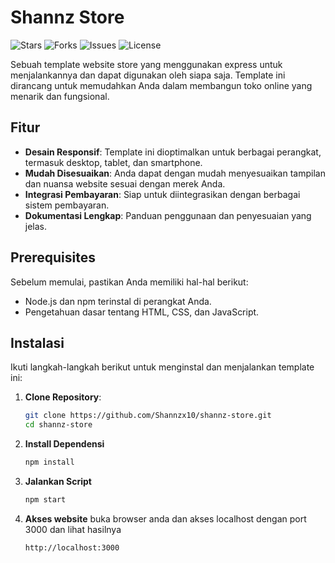 # Shannz Store

![Stars](https://img.shields.io/github/stars/Shannzx10/shannz-store?style=social) ![Forks](https://img.shields.io/github/forks/Shannzx10/shannz-store?style=social) ![Issues](https://img.shields.io/github/issues/Shannzx10/shannz-store) ![License](https://img.shields.io/badge/license-MIT-blue)

Sebuah template website store yang menggunakan express untuk menjalankannya dan dapat digunakan oleh siapa saja. Template ini dirancang untuk memudahkan Anda dalam membangun toko online yang menarik dan fungsional.

## Fitur

- **Desain Responsif**: Template ini dioptimalkan untuk berbagai perangkat, termasuk desktop, tablet, dan smartphone.
- **Mudah Disesuaikan**: Anda dapat dengan mudah menyesuaikan tampilan dan nuansa website sesuai dengan merek Anda.
- **Integrasi Pembayaran**: Siap untuk diintegrasikan dengan berbagai sistem pembayaran.
- **Dokumentasi Lengkap**: Panduan penggunaan dan penyesuaian yang jelas.

## Prerequisites

Sebelum memulai, pastikan Anda memiliki hal-hal berikut:

- Node.js dan npm terinstal di perangkat Anda.
- Pengetahuan dasar tentang HTML, CSS, dan JavaScript.

## Instalasi

Ikuti langkah-langkah berikut untuk menginstal dan menjalankan template ini:

1. **Clone Repository**:
   ```bash
   git clone https://github.com/Shannzx10/shannz-store.git
   cd shannz-store
   ```
2. **Install Dependensi**
   ```bash
   npm install
   ```
3. **Jalankan Script**
   ```bash
   npm start
   ```
4. **Akses website**
   buka browser anda dan akses localhost dengan port 3000 dan lihat hasilnya
   ```bash
   http://localhost:3000
   ```
